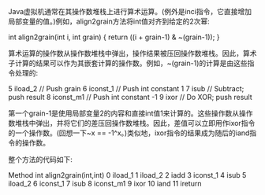 Java虚拟机通常在其操作数堆栈上进行算术运算。(例外是inci指令，它直接增加局部变量的值。)例如，align2grain方法将int值对齐到给定的2次幂:

int align2grain(int i, int grain) {
    return ((i + grain-1) & ~(grain-1));
}

算术运算的操作数从操作数堆栈中弹出，操作结果被压回操作数堆栈。因此，算术子计算的结果可以作为其嵌套计算的操作数。例如，~(grain-1)的计算是由这些指令处理的:

5   iload_2        // Push grain
6   iconst_1       // Push int constant 1
7   isub           // Subtract; push result
8   iconst_m1      // Push int constant -1
9   ixor           // Do XOR; push result

第一个grain-1是使用局部变量2的内容和直接int值1来计算的。这些操作数从操作数堆栈中弹出，并将它们的差压回操作数堆栈。因此，差值可以立即用作ixor指令的一个操作数。(回想一下~x == -1^x。)类似地，ixor指令的结果成为随后的iand指令的操作数。

整个方法的代码如下:

Method int align2grain(int,int)
0   iload_1
1   iload_2
2   iadd
3   iconst_1
4   isub
5   iload_2
6   iconst_1
7   isub
8   iconst_m1
9   ixor
10  iand
11  ireturn